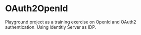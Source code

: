 # OAuth2OpenId

Playground project as a training exercise on OpenId and OAuth2 authentication.
Using Identitiy Server as IDP.
